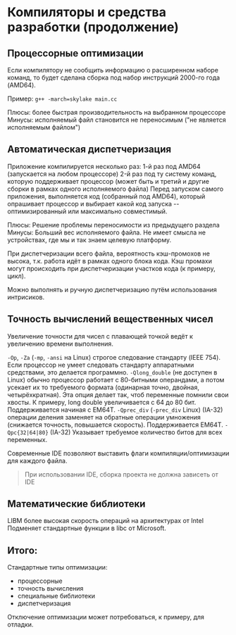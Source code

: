 # Компиляторы и средства разработки (продолжение)

## Процессорные оптимизации

Если компилятору не сообщить информацию о расширенном наборе команд, то будет сделана сборка под набор инструкций 2000-го года (AMD64).

Пример: `g++ -march=skylake main.cc`

Плюсы: более быстрая производительность на выбранном процессоре
Минусы: исполняемый файл становится не переносимым ("не является исполняемым файлом")

## Автоматическая диспетчеризация

Приложение компилируется несколько раз:
1-й раз под AMD64 (запускается на любом процессоре)
2-й раз под ту систему команд, которую поддерживает процессор
(может быть и третий и другие сборки в рамках одного исполняемого файла)
Перед запуском самого приложения, выполняется код (собранный под AMD64), который опрашивает процессор и выбирает какой код запуска -- оптимизированный или максимально совместимый.

Плюсы: Решение проблемы переносимости из предыдущего раздела
Минусы: Больший вес исполняемого файла. Не имеет смысла не устройствах, где мы и так знаем целевую платформу.

При диспетчеризации всего файла, вероятность кэш-промохов не высока, т.к. работа идёт в рамках одного блока кода.
Кэш промахи могут происходить при диспетчеризации участков кода (к примеру, цикл).

Можно выполнять и ручную диспетчеризацию путём использования интрисиков.

## Точность вычислений вещественных чисел

Увеличение точности для чисел с плавающей точкой ведёт к увеличению времени выполнения.

`-Op`, `-Za` (`-mp`, `-ansi` на Linux) строгое следование стандарту (IEEE 754). Если процессор не умеет следовать стандарту аппаратными средствами, это делается программно.
`-Qlong_double` (не доступен в Linux) обычно процессор работает с 80-битными операндами, а потом усекает их то требуемого формата (одинарная точно, двойная, четырёхкратная). Эта опция делает так, чтоб переменные помнили свои хвосты. К примеру, long double увеличивается с 64 до 80 бит. Поддерживается начиная с EM64T.
`-Qprec_div` (`-prec_div` Linux) (IA-32) операции деления заменяет на обратные операции умножения (снижается точность, повышается скорость). Поддерживается EM64T.
`-Qpc{32|64|80}` (IA-32) Указывает требуемое количество битов для всех переменных.

Современные IDE позволяют выставить флаги компиляции/оптимизации для каждого файла.

> При использовании IDE, сборка проекта не должна зависеть от IDE

## Математические библиотеки

LIBM более высокая скорость операций на архитектурах от Intel
Подменяет стандартные функции в libc от Microsoft.

## Итого:

Стандартные типы оптимизации:
- процессорные
- точность вычисления
- специальные библиотеки
- диспетчеризация

Отключение оптимизации может потребоваться, к примеру, для отладки.
